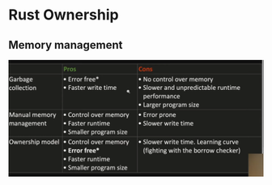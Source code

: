 # Rust Ownership

## Memory management

![image](https://github.com/sbalfe/all-notes/blob/master/images/image-20220913155255922.png)
